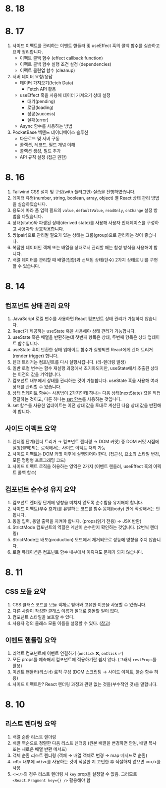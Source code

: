 # 8. 18



# 8. 17

1. 사이드 이펙트를 관리하는 이벤트 핸들러 및 useEffect 훅의 콜백 함수를 실습하고 요약 정리합니다.
    - 이펙트 콜백 함수 (effect callback function)
    - 이펙트 콜백 함수 실행 조건 설정 (dependencies)
    - 이펙트 클린업 함수 (cleanup)
1. 서버 데이터 요청/응답
    - 데이터 가져오기(fetch Data)
        - Fetch API 활용
    - useEffect 훅을 사용해 데이터 가져오기 상태 설정
        - 대기(pending)
        - 로딩(loading)
        - 성공(success)
        - 실패(error)
    - Async 함수를 사용하는 방법
1. PocketBase 백엔드 데이터베이스 솔루션
    - 다운로드 및 서버 구동
    - 콜렉션, 레코드, 필드 개념 이해
    - 콜렉션 생성, 필드 추가
    - API 규칙 설정 (접근 권한)

# 8. 16

1. Tailwind CSS 설치 및 구성(with 플러그인) 실습을 진행하였습니다.
1. 데이터 유형(number, string, boolean, array, object) 별 React 상태 관리 방법을 실습하였습니다.
1. 용도에 따라 폼 입력 필드의 `value`, `defaultValue`, `readOnly`, `onChange` 설정 방법을 다뤘습니다.
1. 상태(state)와 파생된 상태(derived state)를 사용해 사용자 인터페이스를 구성하고 사용자와 상호작용합니다.
1. 쌍(pair)으로 관리될 필요가 있는 상태는 그룹(group)으로 관리하는 것이 좋습니다.
1. 복잡한 데이터인 객체 또는 배열을 상태로서 관리할 때는 합성 방식을 사용해야 합니다.
1. 배열 데이터를 관리할 때 배열(집합)과 선택된 상태(단수) 2가지 상태로 UI를 구현할 수 있습니다.

# 8. 14

## 컴포넌트 상태 관리 요약

1. JavaScript 로컬 변수를 사용하면 React 컴포넌트 상태 관리가 가능하지 않습니다.
1. React가 제공하는 useState 훅을 사용해야 상태 관리가 가능합니다.
1. useState 훅은 배열을 반환하는데 첫번째 항목은 상태, 두번째 항목은 상태 업데이트 함수입니다.
1. useState 훅이 반환한 상태 업데이트 함수가 실행되면 React에게 렌더 트리거(render trigger) 합니다.
1. 렌더 트리거는 컴포넌트를 다시 실행시킵니다. (리-렌더링 발생)
1. 일반 로컬 변수는 함수 재실행 과정에서 초기화되지만, useState에서 추출된 상태는 이전의 값을 기억합니다.
1. 컴포넌트 내부에서 상태를 관리하는 것이 가능합니다. useState 훅을 사용해 여러 상태를 관리할 수 있습니다.
1. 상태 업데이트 함수는 사용법이 2가지인데 하나는 다음 상태(nextState) 값을 직접 전달하는 것이고, 다른 하나는 [set 함수](https://react.dev/reference/react/useState#setstate)를 사용하는 것입니다.
1. set 함수를 사용한 업데이트는 이전 상태 값을 토대로 계산된 다음 상태 값을 반환해야 합니다.

## 사이드 이펙트 요약

1. 렌더링 단계(렌더 트리거 → 컴포넌트 렌더링 → DOM 커밋) 중 DOM 커밋 시점에 실행(콜백)되는 로직에서는 사이드 이펙트 처리 가능
1. 사이드 이펙트는 DOM 커밋 이후에 실행되어야 한다. (접근성, 요소의 스타일 변경, 모든 명령형 프로그래밍 코드)
1. 사이드 이펙트 로직을 허용하는 영역은 2가지 (이벤트 핸들러, useEffect 훅의 이펙트 콜백 함수)

## 컴포넌트 순수성 유지 요약

1. 컴포넌트 렌더링 단계에 영향을 미치지 않도록 순수함을 유지해야 합니다.
1. 사이드 이펙트(부수 효과)를 유발하는 코드를 함수 몸체(body) 안에 작성해서는 안됩니다.
1. 동일 입력, 동일 출력을 지켜야 합니다. (props(읽기 전용) → JSX 반환)
1. StrictMode 컴포넌트의 역햘은 계산이 순수한지 확인하는 것입니다. (2번씩 렌더링)
1. StrictMode는 배포(production) 모드에서 제거되므로 성능에 영향을 주지 않습니다.
1. 로컬 뮤테이션은 컴포넌트 함수 내부에서 이뤄져도 문제가 되지 않습니다.


# 8. 11

## CSS 모듈 요약

1. CSS 클래스 코드를 모듈 객체로 받아와 고유한 이름을 사용할 수 있습니다.
1. 다른 사람이 작성한 클래스 이름과 절대로 충돌할 일이 없다.
1. 컴포넌트 스타일을 보호할 수 있다.
1. 사용자 정의 클래스 모듈 이름을 설정할 수 있다. ([참고](https://vitejs.dev/config/shared-options.html#css-modules))

## 이벤트 핸들링 요약

1. 리액트 컴포넌트에 이벤트 연결하기 (`onclick` ❌, `onClick` ✅)
1. 모든 props를 예측해서 컴포넌트에 적용하기란 쉽지 않다. (그래서 `restProps`를 활용)
1. 이벤트 핸들러(리스너) 로직 구성 (DOM 스크립팅 → 사이드 이펙트, 불순 함수 허용)
1. 사이드 이펙트란? React 렌더링 과정과 관련 없는 것들(부수적인 것)을 말합니다.

# 8. 10

## 리스트 렌더링 요약

1. 배열 순환 리스트 렌더링
1. 배열 역순으로 정렬한 다음 리스트 렌더링 (원본 배열을 변경하면 안됨, 배열 복사 또는 새로운 배열 반환 메서드)
1. 객체 순환 리스트 렌더링 (객체 → 배열 객체로 변경 → map 메서드로 순환)
1. `<dl>` 내부에 `<div>`를 사용하는 것이 적절한 지 고민한 후 적절하지 않으면 `<></>`를 사용 
1. `<></>`의 경우 리스트 렌더링 시 `key` prop을 설정할 수 없음. 그러므로 `<React.Fragment key={} />` 활용해야 함